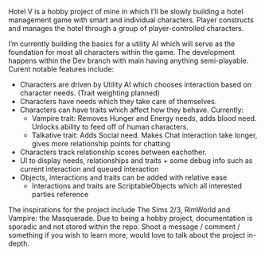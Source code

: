 Hotel V is a hobby project of mine in which I’ll be slowly building a hotel management game with smart and individual characters. Player constructs and manages the hotel through a group of player-controlled characters.

I’m currently building the basics for a utility AI which will serve as the foundation for most all characters within the game. The development happens within the Dev branch with main having anything semi-playable.
Curent notable features include: 
- Characters are driven by Utility AI which chooses interaction based on character needs. (Trait weighting planned)
- Characters have needs which they take care of themselves.
- Characters can have traits which affect how they behave. Currently:
  - Vampire trait: Removes Hunger and Energy needs, adds blood need. Unlocks ability to feed off of human characters.
  - Talkative trait: Adds Social need. Makes Chat interaction take longer, gives more relationship points for chatting
- Characters track relationship scores between eachother.
- UI to display needs, relationships and traits + some debug info such as current interaction and queued interaction
- Objects, interactions and traits can be added with relative ease
  - Interactions and traits are ScriptableObjects which all interested parties reference

The inspirations for the project include The Sims 2/3, RimWorld and Vampire: the Masquerade.
Due to being a hobby project, documentation is sporadic and not stored within the repo. Shoot a message / comment / something if you wish to learn more, would love to talk about the project in-depth.
